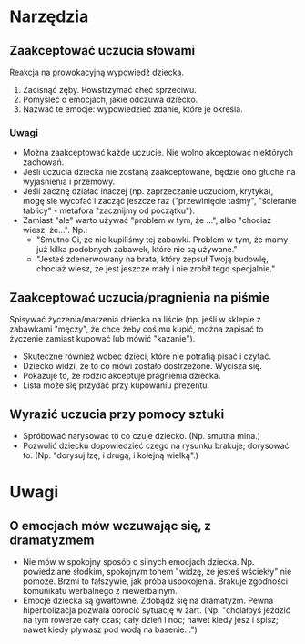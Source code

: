 # Narzędzia

## Zaakceptować uczucia słowami

Reakcja na prowokacyjną wypowiedź dziecka.

1. Zacisnąć zęby. Powstrzymać chęć sprzeciwu.
2. Pomyśleć o emocjach, jakie odczuwa dziecko.
3. Nazwać te emocje: wypowiedzieć zdanie, które je określa.

### Uwagi

* Można zaakceptować każde uczucie. Nie wolno akceptować niektórych zachowań.
* Jeśli uczucia dziecka nie zostaną zaakceptowane, będzie ono głuche na wyjaśnienia i przemowy.
* Jeśli zacznę działać inaczej (np. zaprzeczanie uczuciom, krytyka), mogę się wycofać i zacząć jeszcze raz ("przewinięcie taśmy", "ścieranie tablicy" - metafora "zacznijmy od początku").
* Zamiast "ale" warto używać "problem w tym, że ...", albo "chociaż wiesz, że...". Np.:
    * "Smutno Ci, że nie kupiliśmy tej zabawki. Problem w tym, że mamy już kilka podobnych zabawek, które nie są używane."
    * "Jesteś zdenerwowany na brata, który zepsuł Twoją budowlę, chociaż wiesz, że jest jeszcze mały i nie zrobił tego specjalnie."

## Zaakceptować uczucia/pragnienia na piśmie

Spisywać życzenia/marzenia dziecka na liście (np. jeśli w sklepie z zabawkami "męczy", że chce żeby coś mu kupić, można zapisać to życzenie zamiast kupować lub mówić "kazanie").

* Skuteczne również wobec dzieci, które nie potrafią pisać i czytać.
* Dziecko widzi, że to co mówi zostało dostrzeżone. Wycisza się.
* Pokazuje to, że rodzic akceptuje pragnienia dziecka.
* Lista może się przydać przy kupowaniu prezentu.

## Wyrazić uczucia przy pomocy sztuki

* Spróbować narysować to co czuje dziecko. (Np. smutna mina.)
* Pozwolić dziecku dopowiedzieć czego na rysunku brakuje; dorysować to. (Np. "dorysuj łzę, i drugą, i kolejną wielką".)

# Uwagi

## O emocjach mów wczuwając się, z dramatyzmem

* Nie mów w spokojny sposób o silnych emocjach dziecka. Np. powiedziane słodkim, spokojnym tonem "widzę, że jesteś wściekły" nie pomoże. Brzmi to fałszywie, jak próba uspokojenia. Brakuje zgodności komunikatu werbalnego z niewerbalnym.
* Emocje dziecka są gwałtowne. Zdobądź się na dramatyzm. Pewna hiperbolizacja pozwala obrócić sytuację w żart. (Np. "chciałbyś jeździć na tym rowerze cały czas; cały dzień i noc; nawet kiedy jesz i śpisz; nawet kiedy pływasz pod wodą na basenie...")